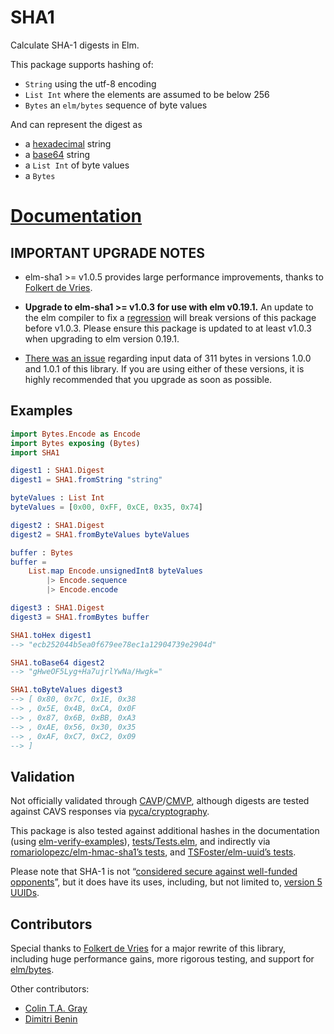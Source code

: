 # SHA1

Calculate SHA-1 digests in Elm.

This package supports hashing of:

* `String` using the utf-8 encoding
* `List Int` where the elements are assumed to be below 256
* `Bytes` an `elm/bytes` sequence of byte values

And can represent the digest as 

* a [hexadecimal] string
* a [base64] string
* a `List Int` of byte values
* a `Bytes` 

[hexadecimal]: https://en.wikipedia.org/wiki/Hexadecimal
[base64]: https://en.wikipedia.org/wiki/Base64

# [Documentation](https://package.elm-lang.org/packages/TSFoster/elm-sha1/latest/SHA1)

## IMPORTANT UPGRADE NOTES

- elm-sha1 >= v1.0.5 provides large performance improvements, thanks to [Folkert de Vries].

- **Upgrade to elm-sha1 >= v1.0.3 for use with elm v0.19.1.** An update to the
  elm compiler to fix a [regression][issue-1945] will break versions of this
  package before v1.0.3. Please ensure this package is updated to at least v1.0.3
  when upgrading to elm version 0.19.1.

- [There was an issue][issue-2] regarding input data of 311 bytes in versions
  1.0.0 and 1.0.1 of this library. If you are using either of these versions, it
  is highly recommended that you upgrade as soon as possible.

[Folkert de Vries]: https://github.com/folkertdev
[issue-2]: https://github.com/TSFoster/elm-sha1/issues/2
[issue-1945]: https://github.com/elm/compiler/issues/1945

## Examples

```elm
import Bytes.Encode as Encode
import Bytes exposing (Bytes)
import SHA1

digest1 : SHA1.Digest
digest1 = SHA1.fromString "string"

byteValues : List Int 
byteValues = [0x00, 0xFF, 0xCE, 0x35, 0x74]

digest2 : SHA1.Digest
digest2 = SHA1.fromByteValues byteValues

buffer : Bytes
buffer = 
    List.map Encode.unsignedInt8 byteValues
        |> Encode.sequence
        |> Encode.encode 

digest3 : SHA1.Digest 
digest3 = SHA1.fromBytes buffer

SHA1.toHex digest1
--> "ecb252044b5ea0f679ee78ec1a12904739e2904d"

SHA1.toBase64 digest2
--> "gHweOF5Lyg+Ha7ujrlYwNa/Hwgk="

SHA1.toByteValues digest3
--> [ 0x80, 0x7C, 0x1E, 0x38
--> , 0x5E, 0x4B, 0xCA, 0x0F
--> , 0x87, 0x6B, 0xBB, 0xA3
--> , 0xAE, 0x56, 0x30, 0x35
--> , 0xAF, 0xC7, 0xC2, 0x09
--> ]
```

## Validation

Not officially validated through [CAVP](http://csrc.nist.gov/groups/STM/cavp/)/[CMVP](https://csrc.nist.gov/groups/STM/cmvp/), although digests are tested against CAVS responses via [pyca/cryptography](https://github.com/pyca/cryptography/tree/master/vectors/cryptography_vectors/hashes/SHA1).

This package is also tested against additional hashes in the documentation (using [elm-verify-examples](https://github.com/stoeffel/elm-verify-examples)), [tests/Tests.elm](https://github.com/TSFoster/elm-sha1/blob/master/tests/Tests.elm), and indirectly via [romariolopezc/elm-hmac-sha1’s tests](https://github.com/romariolopezc/elm-hmac-sha1/blob/master/tests/HmacSha1Test.elm), and [TSFoster/elm-uuid’s tests](https://github.com/TSFoster/elm-uuid/blob/2.2.0/tests/Tests.elm).

Please note that SHA-1 is not “[considered secure against well-funded opponents](https://en.wikipedia.org/wiki/SHA-1)”, but it does have its uses, including, but not limited to, [version 5 UUIDs](https://package.elm-lang.org/packages/TSFoster/elm-uuid/latest/UUID#childNamed).

## Contributors

Special thanks to [Folkert de Vries](https://github.com/folkertdev) for a major rewrite of this library, including huge performance gains, more rigorous testing, and support for [elm/bytes](https://package.elm-lang.org/packages/elm/bytes/latest/).

Other contributors:

* [Colin T.A. Gray](https://github.com/colinta)
* [Dimitri Benin](https://github.com/BendingBender)
